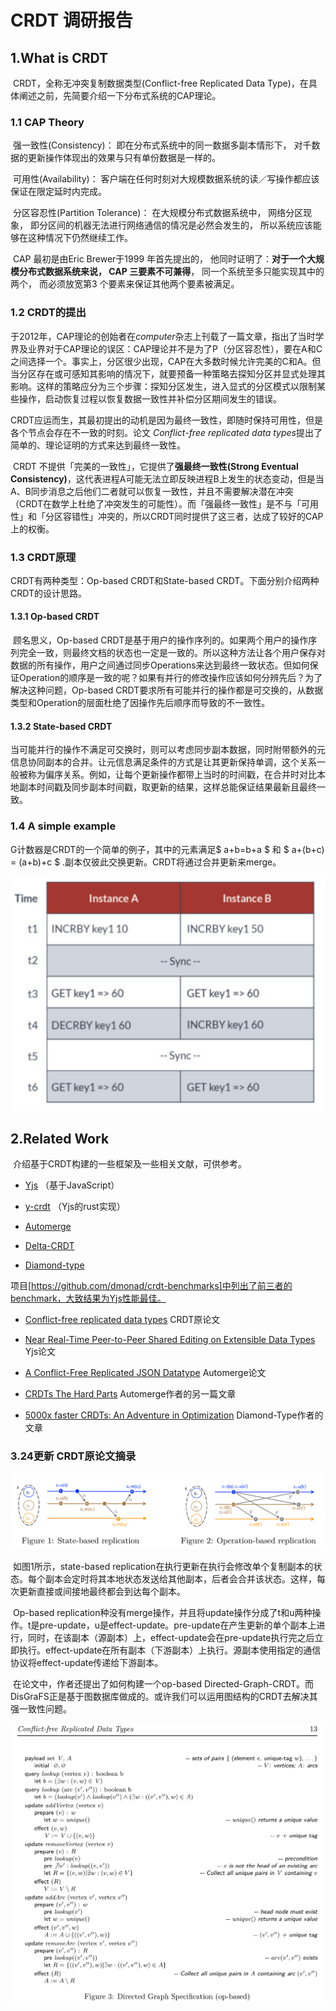 # CRDT 调研报告



## 1.What is CRDT

​	CRDT，全称无冲突复制数据类型(Conflict-free Replicated Data Type)，在具体阐述之前，先简要介绍一下分布式系统的CAP理论。

### 1.1 CAP Theory

​	强一致性(Consistency)： 即在分布式系统中的同一数据多副本情形下， 对千数据的更新操作体现出的效果与只有单份数据是一样的。

​	可用性(Availability)： 客户端在任何时刻对大规模数据系统的读／写操作都应该保证在限定延时内完成。

​	分区容忍性(Partition Tolerance)： 在大规模分布式数据系统中， 网络分区现象， 即分区间的机器无法进行网络通信的情况是必然会发生的， 所以系统应该能够在这种情况下仍然继续工作。

​	CAP 最初是由Eric Brewer于1999 年首先提出的， 他同时证明了：**对于一个大规模分布式数据系统来说， CAP 三要素不可兼得**， 同一个系统至多只能实现其中的两个， 而必须放宽第3 个要素来保证其他两个要素被满足。



### 1.2 CRDT的提出

​	于2012年，CAP理论的创始者在*computer*杂志上刊载了一篇文章，指出了当时学界及业界对于CAP理论的误区：CAP理论并不是为了P（分区容忍性），要在A和C之间选择一个。事实上，分区很少出现，CAP在大多数时候允许完美的C和A。但当分区存在或可感知其影响的情况下，就要预备一种策略去探知分区并显式处理其影响。这样的策略应分为三个步骤：探知分区发生，进入显式的分区模式以限制某些操作，启动恢复过程以恢复数据一致性并补偿分区期间发生的错误。

​	CRDT应运而生，其最初提出的动机是因为最终一致性，即随时保持可用性，但是各个节点会存在不一致的时刻。论文 *Conflict-free replicated data types*提出了简单的、理论证明的方式来达到最终一致性。

​	CRDT 不提供「完美的一致性」，它提供了**强最终一致性(Strong Eventual Consistency)**，这代表进程A可能无法立即反映进程B上发生的状态变动，但是当A、B同步消息之后他们二者就可以恢复一致性，并且不需要解决潜在冲突（CRDT在数学上杜绝了冲突发生的可能性）。而「强最终一致性」是不与「可用性」和「分区容错性」冲突的，所以CRDT同时提供了这三者，达成了较好的CAP上的权衡。



### 1.3 CRDT原理

CRDT有两种类型：Op-based CRDT和State-based CRDT。下面分别介绍两种CRDT的设计思路。

#### 1.3.1 Op-based CRDT

​	顾名思义，Op-based CRDT是基于用户的操作序列的。如果两个用户的操作序列完全一致，则最终文档的状态也一定是一致的。所以这种方法让各个用户保存对数据的所有操作，用户之间通过同步Operations来达到最终一致状态。但如何保证Operation的顺序是一致的呢？如果有并行的修改操作应该如何分辨先后？为了解决这种问题，Op-based CRDT要求所有可能并行的操作都是可交换的，从数据类型和Operation的层面杜绝了因操作先后顺序而导致的不一致性。



#### 1.3.2 State-based CRDT

​	当可能并行的操作不满足可交换时，则可以考虑同步副本数据，同时附带额外的元信息协同副本的合并。让元信息满足条件的方式是让其更新保持单调，这个关系一般被称为偏序关系。例如，让每个更新操作都带上当时的时间戳，在合并时对比本地副本时间戳及同步副本时间戳，取更新的结果，这样总能保证结果最新且最终一致。



### 1.4 A simple example

G计数器是CRDT的一个简单的例子，其中的元素满足$ a+b=b+a $ 和 $ a+(b+c) = (a+b)+c $ .副本仅彼此交换更新。CRDT将通过合并更新来merge。

![CRDT_1](../src/CRDT_1.png)

## 2.Related Work

​	介绍基于CRDT构建的一些框架及一些相关文献，可供参考。

* [Yjs](https://link.zhihu.com/?target=https%3A//github.com/yjs/yjs) （基于JavaScript）

* [y-crdt](https://link.zhihu.com/?target=https%3A//github.com/yjs/y-crdt) （Yjs的rust实现）

* [Automerge](https://link.zhihu.com/?target=https%3A//github.com/automerge/automerge)

* [Delta-CRDT](https://github.com/peer-base/js-delta-crdts)

* [Diamond-type](https://link.zhihu.com/?target=https%3A//github.com/josephg/diamond-types)

项目[https://github.com/dmonad/crdt-benchmarks]中列出了前三者的benchmark，大致结果为Yjs性能最佳。

* [Conflict-free replicated data types](https://link.zhihu.com/?target=https%3A//readpaper.com/paper/1516319412) CRDT原论文

* [Near Real-Time Peer-to-Peer Shared Editing on Extensible Data Types](https://www.researchgate.net/publication/310212186_Near_Real-Time_Peer-to-Peer_Shared_Editing_on_Extensible_Data_Types)  Yjs论文

* [A Conflict-Free Replicated JSON Datatype](https://link.zhihu.com/?target=https%3A//arxiv.org/abs/1608.03960) Automerge论文

* [CRDTs The Hard Parts](https://link.zhihu.com/?target=https%3A//martin.kleppmann.com/2020/07/06/crdt-hard-parts-hydra.html)  Automerge作者的另一篇文章

* [5000x faster CRDTs: An Adventure in Optimization](https://link.zhihu.com/?target=https%3A//josephg.com/blog/crdts-go-brrr/)  Diamond-Type作者的文章



### 3.24更新 CRDT原论文摘录

![CRDT_2](../src/CRDT_2.png)

​	如图1所示，state-based replication在执行更新在执行会修改单个复制副本的状态。每个副本会定时将其本地状态发送给其他副本，后者会合并该状态。这样，每次更新直接或间接地最终都会到达每个副本。

​	Op-based replication种没有merge操作，并且将update操作分成了t和u两种操作。t是pre-update，u是effect-update。pre-update在产生更新的单个副本上进行，同时，在该副本（源副本）上，effect-update会在pre-update执行完之后立即执行。effect-update在所有副本（下游副本）上执行。源副本使用指定的通信协议将effect-update传递给下游副本。

​	在论文中，作者还提出了如何构建一个op-based Directed-Graph-CRDT。而DisGraFS正是基于图数据库做成的。或许我们可以运用图结构的CRDT去解决其强一致性问题。

![CRDT_3](../src/CRDT_3.png)
